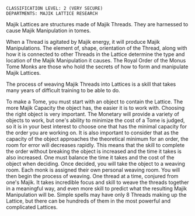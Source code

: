 
```
CLASSIFICATION LEVEL: 2 (VERY SECURE)
DEPARTMENTS: MAJIK LATTICE RESEARCH
```

Majik Lattices are structures made of Majik Threads. They are harnessed to cause Majik Manipulation in tomes.

When a Thread is agitated by Majik energy, it will produce Majik Manipulations. The element of, shape, orientation of the Thread, along with how it is connected to other Threads in the Lattice determine the type and location of the Majik Manipulation it causes. The Royal Order of the Monus Tome Monks are those who hold the secrets of how to form and manipulate Majik Lattices.

The process of weaving Majik Threads into Lattices is a skill that takes many years of difficult training to be able to do.

To make a Tome, you must start with an object to contain the Lattice. The more Majik Capacity the object has, the easier it is to work with. Choosing the right object is very important. The Monetary will provide a variety of objects to work, but one's ability to minimize the cost of a Tome is judged, so it is in your best interest to choose one that has the minimal capacity for the order you are working on. It is also important to consider that as the capacity of the object approaches the theoretical minimum for an order, the room for error will decreases rapidly. This means that the skill to complete the order without breaking the object is increased and the time it takes is also increased. One must balance the time it takes and the cost of the object when deciding. Once decided, you will take the object to a weaving room. Each monk is assigned their own personal weaving room. You will then begin the process of weaving. One thread at a time, conjured from one's Majik. It takes incredible focus and skill to weave the threads together in a meaningful way, and even more skill to predict what the resulting Majik Manipulation will be. Simple spells may have only 8 Threads making up the Lattice, but there can be hundreds of them in the most powerful and complicated Lattices.